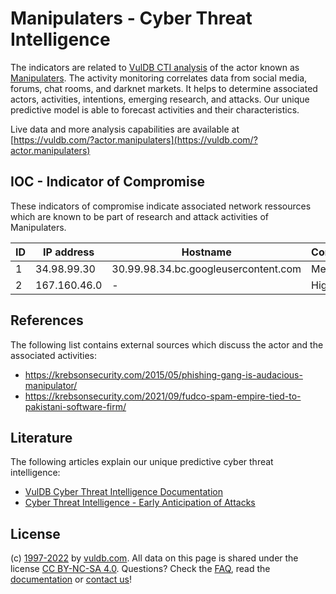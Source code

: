 # Manipulaters - Cyber Threat Intelligence

The indicators are related to [VulDB CTI analysis](https://vuldb.com/?kb.cti) of the actor known as [Manipulaters](https://vuldb.com/?actor.manipulaters). The activity monitoring correlates data from social media, forums, chat rooms, and darknet markets. It helps to determine associated actors, activities, intentions, emerging research, and attacks. Our unique predictive model is able to forecast activities and their characteristics.

Live data and more analysis capabilities are available at [https://vuldb.com/?actor.manipulaters](https://vuldb.com/?actor.manipulaters)

## IOC - Indicator of Compromise

These indicators of compromise indicate associated network ressources which are known to be part of research and attack activities of Manipulaters.

ID | IP address | Hostname | Confidence
-- | ---------- | -------- | ----------
1 | 34.98.99.30 | 30.99.98.34.bc.googleusercontent.com | Medium
2 | 167.160.46.0 | - | High

## References

The following list contains external sources which discuss the actor and the associated activities:

* https://krebsonsecurity.com/2015/05/phishing-gang-is-audacious-manipulator/
* https://krebsonsecurity.com/2021/09/fudco-spam-empire-tied-to-pakistani-software-firm/

## Literature

The following articles explain our unique predictive cyber threat intelligence:

* [VulDB Cyber Threat Intelligence Documentation](https://vuldb.com/?kb.cti)
* [Cyber Threat Intelligence - Early Anticipation of Attacks](https://www.scip.ch/en/?labs.20201022)

## License

(c) [1997-2022](https://vuldb.com/?kb.changelog) by [vuldb.com](https://vuldb.com/?kb.about). All data on this page is shared under the license [CC BY-NC-SA 4.0](https://creativecommons.org/licenses/by-nc-sa/4.0/). Questions? Check the [FAQ](https://vuldb.com/?kb.faq), read the [documentation](https://vuldb.com/?kb) or [contact us](https://vuldb.com/?contact)!
